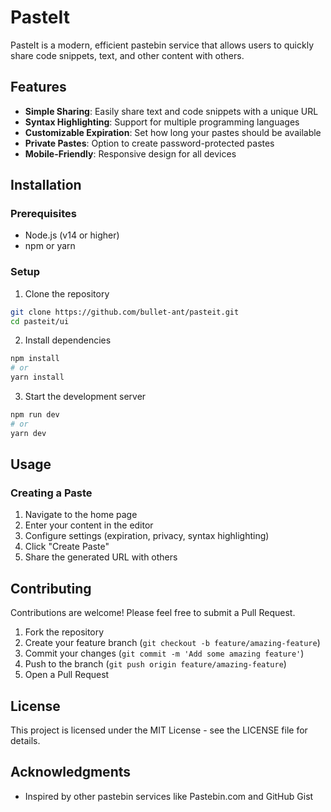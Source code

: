 # PasteIt

PasteIt is a modern, efficient pastebin service that allows users to quickly share code snippets, text, and other content with others.

## Features

- **Simple Sharing**: Easily share text and code snippets with a unique URL
- **Syntax Highlighting**: Support for multiple programming languages
- **Customizable Expiration**: Set how long your pastes should be available
- **Private Pastes**: Option to create password-protected pastes
- **Mobile-Friendly**: Responsive design for all devices

## Installation

### Prerequisites

- Node.js (v14 or higher)
- npm or yarn

### Setup

1. Clone the repository
```bash
git clone https://github.com/bullet-ant/pasteit.git
cd pasteit/ui
```

2. Install dependencies
```bash
npm install
# or
yarn install
```


3. Start the development server
```bash
npm run dev
# or
yarn dev
```

## Usage

### Creating a Paste

1. Navigate to the home page
2. Enter your content in the editor
3. Configure settings (expiration, privacy, syntax highlighting)
4. Click "Create Paste"
5. Share the generated URL with others


## Contributing

Contributions are welcome! Please feel free to submit a Pull Request.

1. Fork the repository
2. Create your feature branch (`git checkout -b feature/amazing-feature`)
3. Commit your changes (`git commit -m 'Add some amazing feature'`)
4. Push to the branch (`git push origin feature/amazing-feature`)
5. Open a Pull Request

## License

This project is licensed under the MIT License - see the LICENSE file for details.

## Acknowledgments

- Inspired by other pastebin services like Pastebin.com and GitHub Gist
